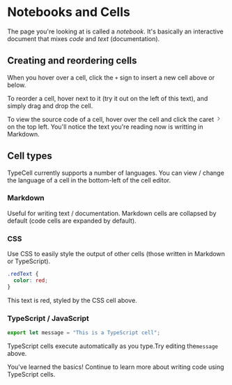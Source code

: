 # Notebooks and Cells

The page you're looking at is called a *notebook*.
It's basically an interactive document that mixes _code_ and _text_ (documentation).

## Creating and reordering cells

When you hover over a cell, click the `+` sign to insert a new cell above or below.

To reorder a cell, hover next to it (try it out on the left of this text), and simply drag and drop the cell.

To view the source code of a cell, hover over the cell and click the caret <svg stroke="currentColor" fill="currentColor" stroke-width="0" viewBox="0 0 16 16" class="notebookCell-sideIcon" height="1em" width="1em" xmlns="http://www.w3.org/2000/svg"><title>Show / hide code</title><path fill-rule="evenodd" clip-rule="evenodd" d="M10.072 8.024L5.715 3.667l.618-.62L11 7.716v.618L6.333 13l-.618-.619 4.357-4.357z"></path></svg> on the top left. 
You'll notice the text you're reading now is writting in Markdown.

## Cell types
TypeCell currently supports a number of languages. You can view / change the language of a cell in the bottom-left of the cell editor.

### Markdown
Useful for writing text / documentation. Markdown cells are collapsed by default (code cells are expanded by default).

### CSS
Use CSS to easily style the output of other cells (those written in Markdown or TypeScript).


```css
.redText {
  color: red;
}

```

<div class="redText">This text is red, styled by the CSS cell above.</div>



### TypeScript / JavaScript

```typescript
export let message = "This is a TypeScript cell";

```

TypeScript cells execute automatically as you type.Try editing the`message` above.

You've learned the basics! Continue to learn more about writing code using TypeScript cells.